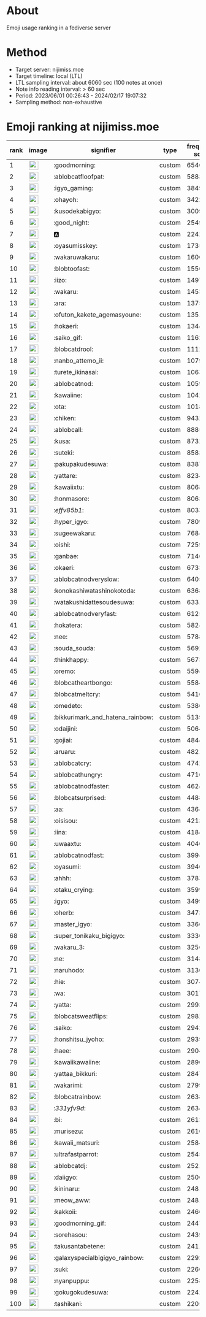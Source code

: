 # About
Emoji usage ranking in a fediverse server

# Method
- Target server: nijimiss.moe
- Target timeline: local (LTL)
- LTL sampling interval: about 6060 sec (100 notes at once)
- Note info reading interval: > 60 sec
- Period: 2023/06/01 00:26:43 - 2024/02/17 19:07:32 
- Sampling method: non-exhaustive

# Emoji ranking at nijimiss.moe

|rank|image|signifier|type|frequency score|
|----|----|----|----|----|
|1|<img height="24" src="https://nijimiss.moe/emoji/goodmorning.webp">|:goodmorning:|custom|65405|
|2|<img height="24" src="https://nijimiss.moe/emoji/ablobcatfloofpat.webp">|:ablobcatfloofpat:|custom|58837|
|3|<img height="24" src="https://nijimiss.moe/emoji/igyo_gaming.webp">|:igyo_gaming:|custom|38493|
|4|<img height="24" src="https://nijimiss.moe/emoji/ohayoh.webp">|:ohayoh:|custom|34220|
|5|<img height="24" src="https://nijimiss.moe/emoji/kusodekabigyo.webp">|:kusodekabigyo:|custom|30092|
|6|<img height="24" src="https://nijimiss.moe/emoji/good_night.webp">|:good_night:|custom|25494|
|7|<img height="24" src="https://nijimiss.moe/emoji/a.webp">|:a:|custom|22427|
|8|<img height="24" src="https://nijimiss.moe/emoji/oyasumisskey.webp">|:oyasumisskey:|custom|17356|
|9|<img height="24" src="https://nijimiss.moe/emoji/wakaruwakaru.webp">|:wakaruwakaru:|custom|16004|
|10|<img height="24" src="https://nijimiss.moe/emoji/blobtoofast.webp">|:blobtoofast:|custom|15508|
|11|<img height="24" src="https://nijimiss.moe/emoji/iizo.webp">|:iizo:|custom|14974|
|12|<img height="24" src="https://nijimiss.moe/emoji/wakaru.webp">|:wakaru:|custom|14531|
|13|<img height="24" src="https://nijimiss.moe/emoji/ara.webp">|:ara:|custom|13757|
|14|<img height="24" src="https://nijimiss.moe/emoji/ofuton_kakete_agemasyoune.webp">|:ofuton_kakete_agemasyoune:|custom|13515|
|15|<img height="24" src="https://nijimiss.moe/emoji/hokaeri.webp">|:hokaeri:|custom|13444|
|16|<img height="24" src="https://nijimiss.moe/emoji/saiko_gif.webp">|:saiko_gif:|custom|11629|
|17|<img height="24" src="https://nijimiss.moe/emoji/blobcatdrool.webp">|:blobcatdrool:|custom|11126|
|18|<img height="24" src="https://nijimiss.moe/emoji/nanbo_attemo_ii.webp">|:nanbo_attemo_ii:|custom|10795|
|19|<img height="24" src="https://nijimiss.moe/emoji/turete_ikinasai.webp">|:turete_ikinasai:|custom|10639|
|20|<img height="24" src="https://nijimiss.moe/emoji/ablobcatnod.webp">|:ablobcatnod:|custom|10595|
|21|<img height="24" src="https://nijimiss.moe/emoji/kawaiine.webp">|:kawaiine:|custom|10426|
|22|<img height="24" src="https://nijimiss.moe/emoji/ota.webp">|:ota:|custom|10187|
|23|<img height="24" src="https://nijimiss.moe/emoji/chiken.webp">|:chiken:|custom|9432|
|24|<img height="24" src="https://nijimiss.moe/emoji/ablobcall.webp">|:ablobcall:|custom|8885|
|25|<img height="24" src="https://nijimiss.moe/emoji/kusa.webp">|:kusa:|custom|8732|
|26|<img height="24" src="https://nijimiss.moe/emoji/suteki.webp">|:suteki:|custom|8583|
|27|<img height="24" src="https://nijimiss.moe/emoji/pakupakudesuwa.webp">|:pakupakudesuwa:|custom|8387|
|28|<img height="24" src="https://nijimiss.moe/emoji/yattare.webp">|:yattare:|custom|8234|
|29|<img height="24" src="https://nijimiss.moe/emoji/kawaiixtu.webp">|:kawaiixtu:|custom|8068|
|30|<img height="24" src="https://nijimiss.moe/emoji/honmasore.webp">|:honmasore:|custom|8063|
|31|<img height="24" src="https://nijimiss.moe/emoji/_effv85b1_.webp">|:_effv85b1_:|custom|8033|
|32|<img height="24" src="https://nijimiss.moe/emoji/hyper_igyo.webp">|:hyper_igyo:|custom|7809|
|33|<img height="24" src="https://nijimiss.moe/emoji/sugeewakaru.webp">|:sugeewakaru:|custom|7684|
|34|<img height="24" src="https://nijimiss.moe/emoji/oishi.webp">|:oishi:|custom|7259|
|35|<img height="24" src="https://nijimiss.moe/emoji/ganbae.webp">|:ganbae:|custom|7146|
|36|<img height="24" src="https://nijimiss.moe/emoji/okaeri.webp">|:okaeri:|custom|6733|
|37|<img height="24" src="https://nijimiss.moe/emoji/ablobcatnodveryslow.webp">|:ablobcatnodveryslow:|custom|6405|
|38|<img height="24" src="https://nijimiss.moe/emoji/konokashiwatashinokotoda.webp">|:konokashiwatashinokotoda:|custom|6368|
|39|<img height="24" src="https://nijimiss.moe/emoji/watakushidattesoudesuwa.webp">|:watakushidattesoudesuwa:|custom|6331|
|40|<img height="24" src="https://nijimiss.moe/emoji/ablobcatnodveryfast.webp">|:ablobcatnodveryfast:|custom|6125|
|41|<img height="24" src="https://nijimiss.moe/emoji/hokatera.webp">|:hokatera:|custom|5824|
|42|<img height="24" src="https://nijimiss.moe/emoji/nee.webp">|:nee:|custom|5788|
|43|<img height="24" src="https://nijimiss.moe/emoji/souda_souda.webp">|:souda_souda:|custom|5692|
|44|<img height="24" src="https://nijimiss.moe/emoji/thinkhappy.webp">|:thinkhappy:|custom|5673|
|45|<img height="24" src="https://nijimiss.moe/emoji/oremo.webp">|:oremo:|custom|5594|
|46|<img height="24" src="https://nijimiss.moe/emoji/blobcatheartbongo.webp">|:blobcatheartbongo:|custom|5584|
|47|<img height="24" src="https://nijimiss.moe/emoji/blobcatmeltcry.webp">|:blobcatmeltcry:|custom|5416|
|48|<img height="24" src="https://nijimiss.moe/emoji/omedeto.webp">|:omedeto:|custom|5386|
|49|<img height="24" src="https://nijimiss.moe/emoji/bikkurimark_and_hatena_rainbow.webp">|:bikkurimark_and_hatena_rainbow:|custom|5139|
|50|<img height="24" src="https://nijimiss.moe/emoji/odaijini.webp">|:odaijini:|custom|5064|
|51|<img height="24" src="https://nijimiss.moe/emoji/gojiai.webp">|:gojiai:|custom|4844|
|52|<img height="24" src="https://nijimiss.moe/emoji/aruaru.webp">|:aruaru:|custom|4821|
|53|<img height="24" src="https://nijimiss.moe/emoji/ablobcatcry.webp">|:ablobcatcry:|custom|4742|
|54|<img height="24" src="https://nijimiss.moe/emoji/ablobcathungry.webp">|:ablobcathungry:|custom|4710|
|55|<img height="24" src="https://nijimiss.moe/emoji/ablobcatnodfaster.webp">|:ablobcatnodfaster:|custom|4624|
|56|<img height="24" src="https://nijimiss.moe/emoji/blobcatsurprised.webp">|:blobcatsurprised:|custom|4488|
|57|<img height="24" src="https://nijimiss.moe/emoji/aa.webp">|:aa:|custom|4364|
|58|<img height="24" src="https://nijimiss.moe/emoji/oisisou.webp">|:oisisou:|custom|4213|
|59|<img height="24" src="https://nijimiss.moe/emoji/iina.webp">|:iina:|custom|4184|
|60|<img height="24" src="https://nijimiss.moe/emoji/uwaaxtu.webp">|:uwaaxtu:|custom|4040|
|61|<img height="24" src="https://nijimiss.moe/emoji/ablobcatnodfast.webp">|:ablobcatnodfast:|custom|3994|
|62|<img height="24" src="https://nijimiss.moe/emoji/oyasumi.webp">|:oyasumi:|custom|3940|
|63|<img height="24" src="https://nijimiss.moe/emoji/ahhh.webp">|:ahhh:|custom|3783|
|64|<img height="24" src="https://nijimiss.moe/emoji/otaku_crying.webp">|:otaku_crying:|custom|3599|
|65|<img height="24" src="https://nijimiss.moe/emoji/igyo.webp">|:igyo:|custom|3499|
|66|<img height="24" src="https://nijimiss.moe/emoji/oherb.webp">|:oherb:|custom|3473|
|67|<img height="24" src="https://nijimiss.moe/emoji/master_igyo.webp">|:master_igyo:|custom|3366|
|68|<img height="24" src="https://nijimiss.moe/emoji/super_tonikaku_bigigyo.webp">|:super_tonikaku_bigigyo:|custom|3330|
|69|<img height="24" src="https://nijimiss.moe/emoji/wakaru_3.webp">|:wakaru_3:|custom|3256|
|70|<img height="24" src="https://nijimiss.moe/emoji/ne.webp">|:ne:|custom|3148|
|71|<img height="24" src="https://nijimiss.moe/emoji/naruhodo.webp">|:naruhodo:|custom|3130|
|72|<img height="24" src="https://nijimiss.moe/emoji/hie.webp">|:hie:|custom|3074|
|73|<img height="24" src="https://nijimiss.moe/emoji/wa.webp">|:wa:|custom|3017|
|74|<img height="24" src="https://nijimiss.moe/emoji/yatta.webp">|:yatta:|custom|2993|
|75|<img height="24" src="https://nijimiss.moe/emoji/blobcatsweatflips.webp">|:blobcatsweatflips:|custom|2982|
|76|<img height="24" src="https://nijimiss.moe/emoji/saiko.webp">|:saiko:|custom|2942|
|77|<img height="24" src="https://nijimiss.moe/emoji/honshitsu_jyoho.webp">|:honshitsu_jyoho:|custom|2939|
|78|<img height="24" src="https://nijimiss.moe/emoji/haee.webp">|:haee:|custom|2904|
|79|<img height="24" src="https://nijimiss.moe/emoji/kawaiikawaiine.webp">|:kawaiikawaiine:|custom|2890|
|80|<img height="24" src="https://nijimiss.moe/emoji/yattaa_bikkuri.webp">|:yattaa_bikkuri:|custom|2847|
|81|<img height="24" src="https://nijimiss.moe/emoji/wakarimi.webp">|:wakarimi:|custom|2799|
|82|<img height="24" src="https://nijimiss.moe/emoji/blobcatrainbow.webp">|:blobcatrainbow:|custom|2638|
|83|<img height="24" src="https://nijimiss.moe/emoji/_331yfv9d_.webp">|:_331yfv9d_:|custom|2634|
|84|<img height="24" src="https://nijimiss.moe/emoji/bi.webp">|:bi:|custom|2613|
|85|<img height="24" src="https://nijimiss.moe/emoji/murisezu.webp">|:murisezu:|custom|2610|
|86|<img height="24" src="https://nijimiss.moe/emoji/kawaii_matsuri.webp">|:kawaii_matsuri:|custom|2584|
|87|<img height="24" src="https://nijimiss.moe/emoji/ultrafastparrot.webp">|:ultrafastparrot:|custom|2545|
|88|<img height="24" src="https://nijimiss.moe/emoji/ablobcatdj.webp">|:ablobcatdj:|custom|2521|
|89|<img height="24" src="https://nijimiss.moe/emoji/daiigyo.webp">|:daiigyo:|custom|2506|
|90|<img height="24" src="https://nijimiss.moe/emoji/kininaru.webp">|:kininaru:|custom|2481|
|91|<img height="24" src="https://nijimiss.moe/emoji/meow_aww.webp">|:meow_aww:|custom|2481|
|92|<img height="24" src="https://nijimiss.moe/emoji/kakkoii.webp">|:kakkoii:|custom|2466|
|93|<img height="24" src="https://nijimiss.moe/emoji/goodmorning_gif.webp">|:goodmorning_gif:|custom|2447|
|94|<img height="24" src="https://nijimiss.moe/emoji/sorehasou.webp">|:sorehasou:|custom|2439|
|95|<img height="24" src="https://nijimiss.moe/emoji/takusantabetene.webp">|:takusantabetene:|custom|2411|
|96|<img height="24" src="https://nijimiss.moe/emoji/galaxyspecialbigigyo_rainbow.webp">|:galaxyspecialbigigyo_rainbow:|custom|2292|
|97|<img height="24" src="https://nijimiss.moe/emoji/suki.webp">|:suki:|custom|2260|
|98|<img height="24" src="https://nijimiss.moe/emoji/nyanpuppu.webp">|:nyanpuppu:|custom|2258|
|99|<img height="24" src="https://nijimiss.moe/emoji/gokugokudesuwa.webp">|:gokugokudesuwa:|custom|2242|
|100|<img height="24" src="https://nijimiss.moe/emoji/tashikani.webp">|:tashikani:|custom|2205|
